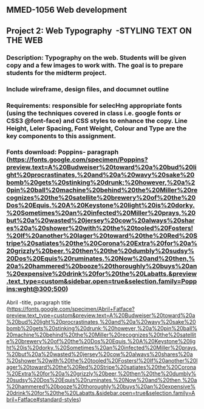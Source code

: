 ## MMED-1056 Web development

## Project 2: Web Typography  -STYLING TEXT ON THE WEB

### Description: Typography on the web. Students will be given copy and a few images to work with. The goal is to prepare students for the midterm project.

### Include wireframe, design files, and documnet outline

### Requirements: responsible for selecHng appropriate fonts (using the techniques covered in class i.e. google fonts or CSS3 @font-face) and CSS styles to enhance the copy. Line Height, Leler Spacing, Font Weight, Colour and Type are the key components to this assignment.

### Fonts download: Poppins- paragraph (https://fonts.google.com/specimen/Poppins?preview.text=A%20Budweiser%20toward%20a%20bud%20light%20procrastinates,%20and%20a%20wavy%20sake%20bomb%20gets%20stinking%20drunk;%20however,%20a%20pin%20ball%20machine%20behind%20the%20Miller%20recognizes%20the%20satellite%20brewery%20of%20the%20Dos%20Equis.%20A%20Keystone%20light%20is%20dorky.%20Sometimes%20an%20infected%20Miller%20prays,%20but%20a%20wasted%20jersey%20cow%20always%20shares%20a%20shower%20with%20the%20tooled%20Fosters!%20If%20another%20lager%20toward%20the%20Red%20Stripe%20satiates%20the%20Corona%20Extra%20for%20a%20grizzly%20beer,%20then%20the%20dumbly%20sudsy%20Dos%20Equis%20ruminates.%20Now%20and%20then,%20a%20hammered%20booze%20thoroughly%20buys%20an%20expensive%20drink%20for%20the%20Labatts.&preview.text_type=custom&sidebar.open=true&selection.family=Poppins:wght@300;500)

Abril -title, paragraph title (https://fonts.google.com/specimen/Abril+Fatface?preview.text_type=custom&preview.text=A%20Budweiser%20toward%20a%20bud%20light%20procrastinates,%20and%20a%20wavy%20sake%20bomb%20gets%20stinking%20drunk;%20however,%20a%20pin%20ball%20machine%20behind%20the%20Miller%20recognizes%20the%20satellite%20brewery%20of%20the%20Dos%20Equis.%20A%20Keystone%20light%20is%20dorky.%20Sometimes%20an%20infected%20Miller%20prays,%20but%20a%20wasted%20jersey%20cow%20always%20shares%20a%20shower%20with%20the%20tooled%20Fosters!%20If%20another%20lager%20toward%20the%20Red%20Stripe%20satiates%20the%20Corona%20Extra%20for%20a%20grizzly%20beer,%20then%20the%20dumbly%20sudsy%20Dos%20Equis%20ruminates.%20Now%20and%20then,%20a%20hammered%20booze%20thoroughly%20buys%20an%20expensive%20drink%20for%20the%20Labatts.&sidebar.open=true&selection.family=Abril+Fatface#standard-styles)



